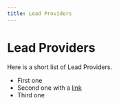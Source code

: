 ```yaml
---
title: Lead Providers
---
```


# Lead Providers

Here is a short list of Lead Providers.


- First one
- Second one with a [link](/lenders/lead-providers)
- Third one
